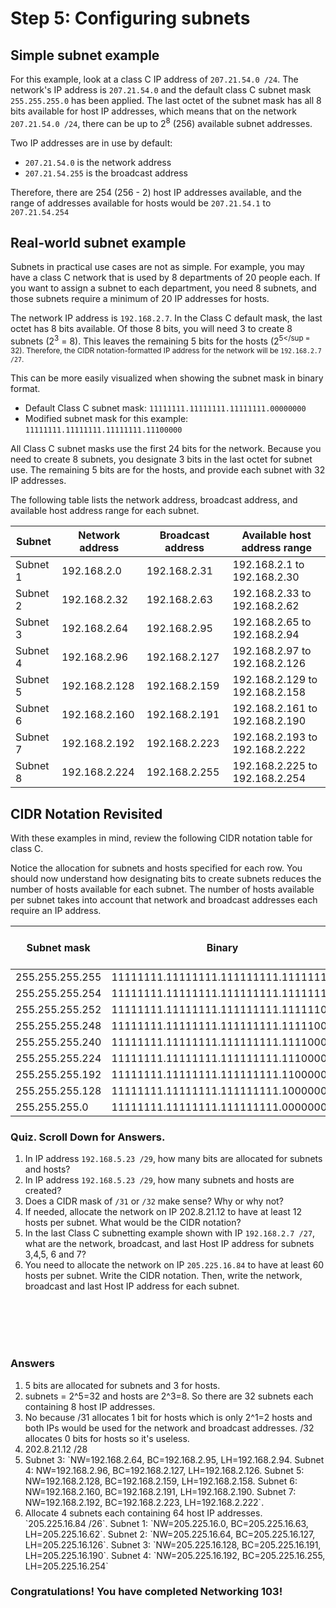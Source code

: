 # Step 5: Configuring subnets

## Simple subnet example
For this example, look at a class C IP address of `207.21.54.0 /24`. The network's IP address is `207.21.54.0` and the default class C subnet mask `255.255.255.0` has been applied. The last octet of the subnet mask has all 8 bits available for host IP addresses, which means that on the network `207.21.54.0 /24`, there can be up to 2<sup>8</sup> (256) available subnet addresses.

Two IP addresses are in use by default:
* `207.21.54.0` is the network address
* `207.21.54.255` is the broadcast address

Therefore, there are 254 (256 - 2) host IP addresses available, and the range of addresses available for hosts would be `207.21.54.1` to `207.21.54.254`

## Real-world subnet example

Subnets in practical use cases are not as simple. For example, you may have a class C network that is used by 8 departments of 20 people each. If you want to assign a subnet to each department, you need 8 subnets, and those subnets require a minimum of 20 IP addresses for hosts.

The network IP address is `192.168.2.7`. In the Class C default mask, the last octet has 8 bits available. Of those 8 bits, you will need 3 to create 8 subnets (2<sup>3</sup> = 8). This leaves the remaining 5 bits for the hosts (2<sup>5</sup = 32). Therefore, the CIDR notation-formatted IP address for the network will be `192.168.2.7 /27`.

This can be more easily visualized when showing the subnet mask in binary format.

* Default Class C subnet mask: `11111111.11111111.11111111.00000000`
* Modified subnet mask for this example: `11111111.11111111.11111111.11100000`

All Class C subnet masks use the first 24 bits for the network. Because you need to create 8 subnets, you designate 3 bits in the last octet for subnet use. The remaining 5 bits are for the hosts, and provide each subnet with 32 IP addresses.

The following table lists the network address, broadcast address, and available host address range for each subnet.

| **Subnet** | **Network address** | **Broadcast address** | **Available host address range** |
|------------|---------------------|-----------------------|----------------------------------|
| Subnet 1   | 192.168.2.0         | 192.168.2.31          | 192.168.2.1 to 192.168.2.30      |
| Subnet 2   | 192.168.2.32        | 192.168.2.63          | 192.168.2.33 to 192.168.2.62     |
| Subnet 3   | 192.168.2.64        | 192.168.2.95          | 192.168.2.65 to 192.168.2.94     |
| Subnet 4   | 192.168.2.96        | 192.168.2.127         | 192.168.2.97 to 192.168.2.126    |
| Subnet 5   | 192.168.2.128       | 192.168.2.159         | 192.168.2.129 to 192.168.2.158   |
| Subnet 6   | 192.168.2.160       | 192.168.2.191         | 192.168.2.161 to 192.168.2.190   |
| Subnet 7   | 192.168.2.192       | 192.168.2.223         | 192.168.2.193 to 192.168.2.222   |
| Subnet 8   | 192.168.2.224       | 192.168.2.255         | 192.168.2.225 to 192.168.2.254   |

## CIDR Notation Revisited

With these examples in mind, review the following CIDR notation table for class C.

Notice the allocation for subnets and hosts specified for each row. You should now understand how designating bits to create subnets reduces the number of hosts available for each subnet. The number of hosts available per subnet takes into account that network and broadcast addresses each require an IP address.

| **Subnet mask** | **Binary**                           | **CIDR** | **Subnets** | **Hosts per subnet** |
|-----------------|--------------------------------------|----------|-------------|----------------------|
| 255.255.255.255 | 11111111.11111111.111111111.11111111 | /32      | None        | N/A                  |
| 255.255.255.254 | 11111111.11111111.111111111.11111110 | /31      | None        | N/A                  |
| 255.255.255.252 | 11111111.11111111.111111111.11111100 | /30      | 64          | 2                    |
| 255.255.255.248 | 11111111.11111111.111111111.11111000 | /29      | 32          | 6                    |
| 255.255.255.240 | 11111111.11111111.111111111.11110000 | /28      | 16          | 14                   |
| 255.255.255.224 | 11111111.11111111.111111111.11100000 | /27      | 8           | 14                   |
| 255.255.255.192 | 11111111.11111111.111111111.11000000 | /26      | 4           | 62                   |
| 255.255.255.128 | 11111111.11111111.111111111.10000000 | /25      | 2           | 126                  |
| 255.255.255.0   | 11111111.11111111.111111111.00000000 | /24      | 1           | 254                  |


### Quiz. Scroll Down for Answers.
1. In IP address `192.168.5.23 /29`, how many bits are allocated for subnets and hosts?
2. In IP address `192.168.5.23 /29`, how many subnets and hosts are created?
3. Does a CIDR mask of `/31` or `/32` make sense?  Why or why not?
4. If needed, allocate the network on IP 202.8.21.12 to have at least 12 hosts per subnet. What would be the CIDR notation?
5. In the last Class C subnetting example shown with IP `192.168.2.7 /27`, what are the network, broadcast, and last Host IP address for subnets 3,4,5, 6 and 7?
6. You need to allocate the network on IP `205.225.16.84` to have at least 60 hosts per subnet. Write the CIDR notation. Then, write the network, broadcast and last Host IP address for each subnet.
<br/>     
<br/>
<br/>
<br/>

### Answers
<ol>
<li>5 bits are allocated for subnets and 3 for hosts.
<li>subnets = 2^5=32 and hosts are 2^3=8. So there are 32 subnets each containing 8 host IP addresses.
<li>No because /31 allocates 1 bit for hosts which is only 2^1=2 hosts and both IPs would be used for the network and broadcast addresses. /32 allocates 0 bits for hosts so it's useless.
<li>202.8.21.12 /28
<li>Subnet 3: `NW=192.168.2.64, BC=192.168.2.95, LH=192.168.2.94. Subnet 4: NW=192.168.2.96, BC=192.168.2.127, LH=192.168.2.126. Subnet 5: NW=192.168.2.128, BC=192.168.2.159, LH=192.168.2.158. Subnet 6: NW=192.168.2.160, BC=192.168.2.191, LH=192.168.2.190. Subnet 7: NW=192.168.2.192, BC=192.168.2.223, LH=192.168.2.222`.
<li>Allocate 4 subnets each containing 64 host IP addresses. `205.225.16.84 /26`. Subnet 1: `NW=205.225.16.0, BC=205.225.16.63, LH=205.225.16.62`. Subnet 2: `NW=205.225.16.64, BC=205.225.16.127, LH=205.225.16.126`. Subnet 3: `NW=205.225.16.128, BC=205.225.16.191, LH=205.225.16.190`. Subnet 4: `NW=205.225.16.192, BC=205.225.16.255, LH=205.225.16.254`
</ol>

### Congratulations!  You have completed Networking 103!
